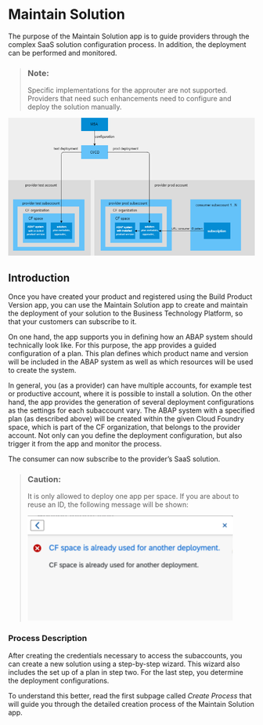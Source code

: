 <!-- loio4985d3cf71564b908a972a5126585029 -->

# Maintain Solution

The purpose of the Maintain Solution app is to guide providers through the complex SaaS solution configuration process. In addition, the deployment can be performed and monitored.

> ### Note:  
> Specific implementations for the approuter are not supported. Providers that need such enhancements need to configure and deploy the solution manually.

![](images/MSA_scheme_30b106a.png)



<a name="loio4985d3cf71564b908a972a5126585029__section_vcc_xlh_fxb"/>

## Introduction

Once you have created your product and registered using the Build Product Version app, you can use the Maintain Solution app to create and maintain the deployment of your solution to the Business Technology Platform, so that your customers can subscribe to it.

On one hand, the app supports you in defining how an ABAP system should technically look like. For this purpose, the app provides a guided configuration of a plan. This plan defines which product name and version will be included in the ABAP system as well as which resources will be used to create the system.

In general, you \(as a provider\) can have multiple accounts, for example test or productive account, where it is possible to install a solution. On the other hand, the app provides the generation of several deployment configurations as the settings for each subaccount vary. The ABAP system with a specified plan \(as described above\) will be created within the given Cloud Foundry space, which is part of the CF organization, that belongs to the provider account. Not only can you define the deployment configuration, but also trigger it from the app and monitor the process.

The consumer can now subscribe to the provider’s SaaS solution.

> ### Caution:  
> It is only allowed to deploy one app per space. If you are about to reuse an ID, the following message will be shown:
> 
> ![](images/CFspacemessage_3223f2d.png)



### Process Description

After creating the credentials necessary to access the subaccounts, you can create a new solution using a step-by-step wizard. This wizard also includes the set up of a plan in step two. For the last step, you determine the deployment configurations.

To understand this better, read the first subpage called *Create Process* that will guide you through the detailed creation process of the Maintain Solution app.

